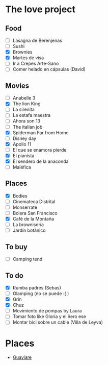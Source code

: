 # The love project

## Food
- [ ] Lasagna de Berenjenas
- [ ] Sushi
- [x] Brownies
- [x] Martes de visa
- [ ] Ir a Crepes Arte-Sano
- [ ] Comer helado en cápsulas (David)

## Movies
- [ ] Anabelle 3
- [x] The lion King
- [ ] La sirenita
- [ ] La estafa maestra
- [ ] Ahora son 13
- [ ] The italian job
- [x] Spiderman Far from Home
- [ ] Disney day
- [x] Apollo 11
- [ ] El que se enamora pierde
- [x] El pianista
- [x] El sendero de la anaconda
- [ ] Maléfica

## Places
- [x] Bodies
- [ ] Cinemateca Distrital
- [ ] Monserrate
- [ ] Bolera San Francisco
- [x] Café de la Montaña
- [ ] La browniseria 
- [ ] Jardín botánico

## To buy
- [ ] Camping tend

## To do
- [x] Rumba padres (Sebas)
- [ ] Glamping (no se puede :( )
- [x] Grin
- [x] Chuz 
- [ ] Movimiento de pompas by Laura
- [ ] Tomar foto like Gloria y el ñero ese
- [ ] Montar bici sobre un cable (Villa de Leyva)

# Places
- [Guaviare](https://www.facebook.com/eltiempo/videos/2494827804139691/)
